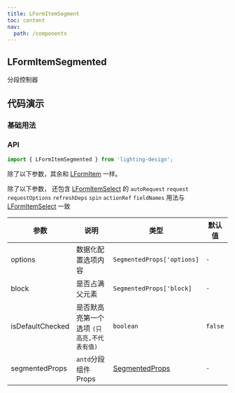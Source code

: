 ```yaml
---
title: LFormItemSegment
toc: content
nav:
  path: /components
---
```


## LFormItemSegmented

分段控制器

## 代码演示

### 基础用法

<code src='./demos/demo.tsx'></code>

<!-- <code src='./demos/Demo1.tsx'></code>

### 自定义渲染

<code src='./demos/Demo3.tsx'></code> -->

### API

```ts
import { LFormItemSegmented } from 'lighting-design';
```

除了以下参数，其余和 [LFormItem](/components/form-item) 一样。

除了以下参数， 还包含 [LFormItemSelect](/components/form-item-select#api) 的 `autoRequest` `request` `requestOptions` `refreshDeps` `spin` `actionRef` `fieldNames`
用法与 [LFormItemSelect](/components/form-item-select#api) 一致

| 参数             | 说明                                       | 类型                                                              | 默认值  |
| ---------------- | ------------------------------------------ | ----------------------------------------------------------------- | ------- |
| options          | 数据化配置选项内容                         | `SegmentedProps['options]`                                        | `-`     |
| block            | 是否占满父元素                             | `SegmentedProps['block]`                                          | `-`     |
| isDefaultChecked | 是否默高亮第一个选项 `(只高亮,不代表有值)` | `boolean`                                                         | `false` |
| segmentedProps   | `antd`分段组件 Props                       | [SegmentedProps](https://ant.design/components/segmented-cn/#api) | `-`     |
